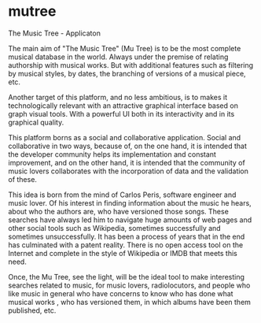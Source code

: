 # mutree
The Music Tree - Applicaton 

The main aim of "The Music Tree" (Mu Tree) is to be the most complete musical database in the world. Always under the premise of relating authorship with musical works. But with additional features such as filtering by musical styles, by dates, the branching of versions of a musical piece, etc.

Another target of this platform, and no less ambitious, is to makes it technologically relevant with an attractive graphical interface based on graph visual tools. With a powerful UI both in its interactivity and in its graphical quality.

This platform borns as a social and collaborative application. Social and collaborative in two ways, because of, on the one hand, it is intended that the developer community helps its implementation and constant improvement, and on the other hand, it is intended that the community of music lovers collaborates with the incorporation of data and the validation of these.

This idea is born from the mind of Carlos Peris, software engineer and music lover. Of his interest in finding information about the music he hears, about who the authors are, who have versioned those songs. These searches have always led him to navigate huge amounts of web pages and other social tools such as Wikipedia, sometimes successfully and sometimes unsuccessfully. It has been a process of years that in the end has culminated with a patent reality. There is no open access tool on the Internet and complete in the style of Wikipedia or IMDB that meets this need.

Once, the Mu Tree, see the light, will be the ideal tool to make interesting searches related to music, for music lovers, radiolocutors, and people who like music in general who have concerns to know who has done what musical works , who has versioned them, in which albums have been them published, etc.
